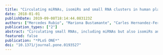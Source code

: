 ```yaml
---
title: "Circulating miRNAs, isomiRs and small RNA clusters in human plasma and breast milk"
date: 2018-01-01
publishDate: 2019-09-08T18:14:44.083123Z
authors: ["Mercedes Rubio", "Mariona Bustamante", "Carles Hernandez-Ferrer", "Dietmar Fernandez-Orth", "Lorena Pantano", "Yaris Sarria", "Maria Piqué-Borras", "Kilian Vellve", "Silvia Agramunt", "Ramon Carreras", "Xavier Estivill", "Juan R. Gonzalez", "Alfredo Mayor"]
publication_types: ["2"]
abstract: "Circulating small RNAs, including miRNAs but also isomiRs and other RNA species, have the potential to be used as non-invasive biomarkers for communicable and non-communicable diseases. This study aims to characterize and compare small RNA profiles in human biofluids. For this purpose, RNA was extracted from plasma and breast milk samples from 15 healthy postpartum mothers. Small RNA libraries were prepared with the NEBNexttextregistered small RNA library preparation kit and sequenced in an Illumina HiSeq2000 platform. miRNAs, isomiRs and clusters of small RNAs were annotated using seqBuster/seqCluster framework in 5 plasma and 10 milk samples that passed the initial quality control. The RNA yield was 81 ng/mL [standard deviation (SD): 41] and 3985 ng/mL (SD: 3767) for plasma and breast milk, respectively. Mean number of good quality reads was 4.04 million (M) (40.01% of the reads) in plasma and 12.5M (89.6%) in breast milk. One thousand one hundred eighty two miRNAs, 12,084 isomiRs and 1,053 small RNA clusters that included piwi-interfering RNAs (piRNAs), tRNAs, small nucleolar RNAs (snoRNA) and small nuclear RNAs (snRNAs) were detected. Samples grouped by biofluid, with 308 miRNAs, 1,790 isomiRs and 778 small RNA clusters differentially detected. In summary, plasma and milk showed a different small RNA profile. In both, miRNAs, piRNAs, tRNAs, snRNAs, and snoRNAs were identified, confirming the presence of non-miRNA species in plasma, and describing them for the first time in milk."
featured: false
publication: "*PLoS ONE*"
doi: "10.1371/journal.pone.0193527"
---
```


